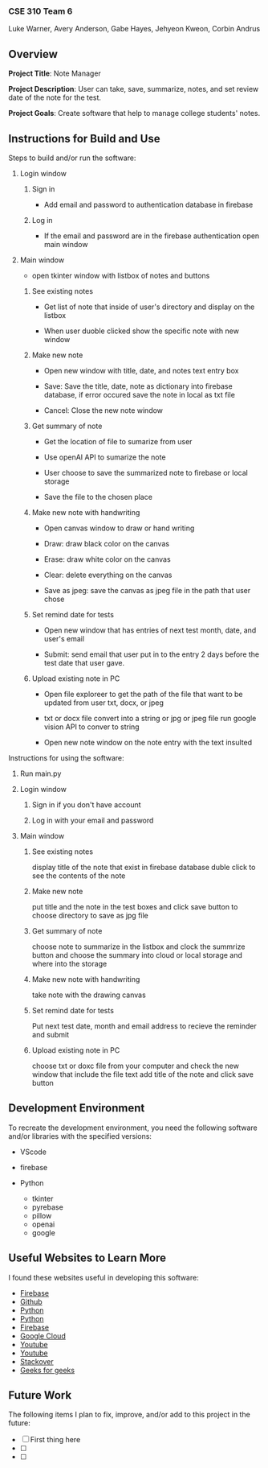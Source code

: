 ### CSE 310 Team 6

Luke Warner, Avery Anderson, Gabe Hayes, Jehyeon Kweon, Corbin Andrus

## Overview

**Project Title**: Note Manager

**Project Description**: User can take, save, summarize, notes, and set review date of the note for the test.

**Project Goals**: Create software that help to manage college students' notes.

## Instructions for Build and Use

Steps to build and/or run the software:

1. Login window

    1. Sign in

        * Add email and password to authentication database in firebase

    2. Log in

        * If the email and password are in the firebase authentication open main window

2. Main window

    * open tkinter window with listbox of notes and buttons

    1. See existing notes

        * Get list of note that inside of user's directory and display on the listbox

        * When user duoble clicked show the specific note with new window

    2. Make new note

        * Open new window with title, date, and notes text entry box

        * Save: Save the title, date, note as dictionary into firebase database, if error occured save the note in local as txt file

        * Cancel: Close the new note window

    3. Get summary of note

        * Get the location of file to sumarize from user

        * Use openAI API to sumarize the note

        * User choose to save the summarized note to firebase or local storage

        * Save the file to the chosen place

    4. Make new note with handwriting

        * Open canvas window to draw or hand writing

        * Draw: draw black color on the canvas

        * Erase: draw white color on the canvas

        * Clear: delete everything on the canvas

        * Save as jpeg: save the canvas as jpeg file in the path that user chose

    5. Set remind date for tests

        * Open new window that has entries of next test month, date, and user's email 

        * Submit: send email that user put in to the entry 2 days before the test date that user gave.

    6. Upload existing note in PC

        * Open file exploreer to get the path of the file that want to be updated from user txt, docx, or jpeg

        * txt or docx file convert into a string or jpg or jpeg file run google vision API to conver to string

        * Open new note window on the note entry with the text insulted



Instructions for using the software:

1. Run main.py

2. Login window

    1. Sign in if you don't have account

    2. Log in with your email and password

3. Main window

    1. See existing notes

        display title of the note that exist in firebase database
        duble click to see the contents of the note

    2. Make new note

        put title and the note in the test boxes and click save button to choose directory to save as jpg file

    3. Get summary of note

        choose note to summarize in the listbox and clock the summrize button and choose the summary into cloud or local storage and where into the storage

    4. Make new note with handwriting

        take note with the drawing canvas 

    5. Set remind date for tests

        Put next test date, month and email address to recieve the reminder and submit 

    6. Upload existing note in PC

        choose txt or doxc file from your computer and check the new window that include the file text
        add title of the note and click save button

## Development Environment 

To recreate the development environment, you need the following software and/or libraries with the specified versions:

* VScode

* firebase

* Python
    * tkinter
    * pyrebase
    * pillow
    * openai
    * google

## Useful Websites to Learn More

I found these websites useful in developing this software:

* [Firebase](https://firebase.google.com/docs/database?hl=en&authuser=0&_gl=1*h9kdsk*_ga*MzI0OTY1NTg5LjE3MTQ3NTI5ODc._ga_CW55HF8NVT*MTcxOTg1MjMwMC4yMi4xLjE3MTk4NTI1OTkuMjIuMC4w)
* [Github](https://github.com/thisbejim/Pyrebase)
* [Python](https://docs.python.org/3/library/tkinter.html)
* [Python](https://docs.python.org/3/library/tk.html)
* [Firebase](https://firebase.google.com/docs/firestore)
* [Google Cloud](https://cloud.google.com/vision/docs)
* [Youtube](https://www.youtube.com/watch?v=GtPUOFra8nE)
* [Youtube](https://www.youtube.com/watch?v=9sfGCYKVDro&t=354s)
* [Stackover](https://stackoverflow.com/questions/17915440/python-tkinter-save-canvas-as-image-using-pil)
* [Geeks for geeks](https://www.geeksforgeeks.org/file-explorer-in-python-using-tkinter/)


## Future Work

The following items I plan to fix, improve, and/or add to this project in the future:

* [ ] First thing here
* [ ]
* [ ]
